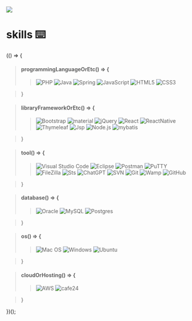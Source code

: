</br>
<img src="https://capsule-render.vercel.app/api?type=wave&color=auto&height=300&section=header&text=codej625%20&fontSize=90" />

# skills ⌨️

(() => {
<br/>

> #### programmingLanguageOrEtc() => {
> > ![PHP](https://img.shields.io/badge/Php-FF6D37?style=for-the-badge&logo=php&logoColor=white)
> > ![Java](https://img.shields.io/badge/java-%23ED8B10.svg?style=for-the-badge&logo=java&logoColor=white)
> > ![Spring](https://img.shields.io/badge/spring-%236DB23F.svg?style=for-the-badge&logo=spring&logoColor=white)
> > ![JavaScript](https://img.shields.io/badge/javascript-%23323330.svg?style=for-the-badge&logo=javascript&logoColor=%23F7DF1E)
> > ![HTML5](https://img.shields.io/badge/html5-%23E34F25.svg?style=for-the-badge&logo=html5&logoColor=white)
> > ![CSS3](https://img.shields.io/badge/css3-%231572B6.svg?style=for-the-badge&logo=css3&logoColor=white)<br/>

> }

> #### libraryFrameworkOrEtc() => {
> > ![Bootstrap](https://img.shields.io/badge/bootstrap-%23563D7C.svg?style=for-the-badge&logo=bootstrap&logoColor=white)
> > ![material](https://img.shields.io/badge/material-%23E34F25.svg?style=for-the-badge&logo=23E34F25&logoColor=white)
> > ![jQuery](https://img.shields.io/badge/jquery-%230762AD.svg?style=for-the-badge&logo=jquery&logoColor=white)
> > ![React](https://img.shields.io/badge/react-%2320232a.svg?style=for-the-badge&logo=react&logoColor=%2361DAFB)
> > ![ReactNative](https://img.shields.io/badge/reactnative-%236DB23F.svg?style=for-the-badge&logo=react&logoColor=%2361DAFB)<br/>
> > ![Thymeleaf](https://img.shields.io/badge/Thymeleaf-%23015C0F.svg?style=for-the-badge&logo=Thymeleaf&logoColor=white)
> > ![Jsp](https://img.shields.io/badge/Jsp-%230762AD.svg?style=for-the-badge&logo=Jsp&logoColor=white)
> > ![Node.js](https://img.shields.io/badge/Node.js-efefef.svg?style=for-the-badge&logo=Node.js&logoColor=black)
> > ![mybatis](https://img.shields.io/badge/mybatis-236DB23F.svg?style=for-the-badge&logo=Node.js&logoColor=black)<br/>

> }

> #### tool() => {
> > ![Visual Studio Code](https://img.shields.io/badge/Visual%20Studio%20Code-0078d7.svg?style=for-the-badge&logo=visual-studio-code&logoColor=white)
> > ![Eclipse](https://img.shields.io/badge/Eclipse-FF6C27?style=for-the-badge&logo=eclipse&logoColor=white)
> > ![Postman](https://img.shields.io/badge/Postman-dedede?style=for-the-badge&logo=postman&logoColor=white)
> > ![PuTTY](https://img.shields.io/badge/PuTTY-EF6C37?style=for-the-badge&logo=putty&logoColor=white)<br/>
> > ![FileZilla](https://img.shields.io/badge/FileZilla-%230762AD?style=for-the-badge&logo=FileZilla&logoColor=white)
> > ![Sts](https://img.shields.io/badge/Sts-FF6C27?style=for-the-badge&logo=sts&logoColor=white)
> > ![ChatGPT](https://img.shields.io/badge/ChatGPT-%FF6C27?style=for-the-badge&logo=sts&logoColor=white)
> > ![SVN](https://img.shields.io/badge/SVN-%230769AD?style=for-the-badge&logo=SVN&logoColor=white)
> > ![Git](https://img.shields.io/badge/git-%223ED8B00.svg?style=for-the-badge&lt&logoColor=white)
> > ![Wamp](https://img.shields.io/badge/Wamp-%23E34F25?style=for-the-badge&logo=sts&logoColor=white)
> > ![GitHub](https://img.shields.io/badge/github-%23121011.svg?style=for-the-badge&logo=github&logoColor=white)<br/>

> }

> #### database() => {
> > ![Oracle](https://img.shields.io/badge/Oracle-F80000?style=for-the-badge&logo=oracle&logoColor=white)
> > ![MySQL](https://img.shields.io/badge/mysql-%2300f.svg?style=for-the-badge&logo=mysql&logoColor=white)
> > ![Postgres](https://img.shields.io/badge/postgres-%23316192.svg?style=for-the-badge&logo=postgresql&logoColor=white)<br/>

> }

> #### os() => {
> > ![Mac OS](https://img.shields.io/badge/mac%20os-000000?style=for-the-badge&logo=macos&logoColor=F0F0F0)
> > ![Windows](https://img.shields.io/badge/Windows-23563D7svgC?style=for-the-badge&logo=windows&logoColor=white)
> > ![Ubuntu](https://img.shields.io/badge/Ubuntu-23015C?style=for-the-badge&logo=ubuntu&logoColor=white)<br/>

> }

> #### cloudOrHosting() => {
> > ![AWS](https://img.shields.io/badge/aws-efefef?style=for-the-badge&logo=aws&logoColor=white)
> > ![cafe24](https://img.shields.io/badge/cafe24-%23316192?style=for-the-badge&logo=macos&logoColor=F0F0F0)<br/>

> }

})();
